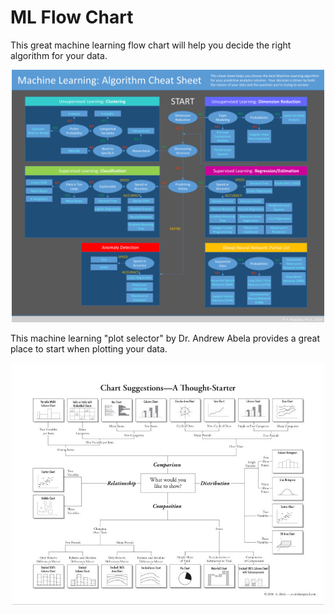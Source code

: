 # ML Flow Chart


This great machine learning flow chart will help you decide the right algorithm for your data.
<p align="center">
	<img width="500" img src="https://github.com/pfroysdon/publications/blob/main/Flow-Chart/ML_flow_chart_HiRes.png">
</p>

This machine learning "plot selector" by Dr. Andrew Abela provides a great place to start when plotting your data.
<p align="center">
	<img width="500" img src="https://github.com/pfroysdon/publications/blob/main/Flow-Chart/ML_plot_selector.jpg">
</p>

